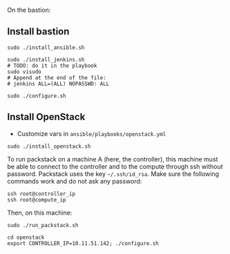 On the bastion:

## Install bastion

```
sudo ./install_ansible.sh

sudo ./install_jenkins.sh
# TODO: do it in the playbook
sudo visudo
# Append at the end of the file:
# jenkins ALL=(ALL) NOPASSWD: ALL

sudo ./configure.sh
```

## Install OpenStack

* Customize vars in `ansible/playbooks/openstack.yml`

```
sudo ./install_openstack.sh
```

To run packstack on a machine A (here, the controller), this machine
must be able to connect to the controller and to the compute through ssh without password. Packstack
uses the key `~/.ssh/id_rsa`. Make sure the following commands work and do not ask any password:

```
ssh root@controller_ip
ssh root@compute_ip
```

Then, on this machine:

```
sudo ./run_packstack.sh
```

```
cd openstack
export CONTROLLER_IP=10.11.51.142; ./configure.sh
```

